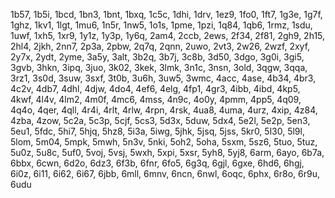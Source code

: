 1b57, 1b5i, 1bcd, 1bn3, 1bnt, 1bxq, 1c5c, 1dhi, 1drv, 1ez9, 1fo0, 1ft7, 1g3e, 1g7f, 1ghz, 1kv1, 1lgt, 1mu6, 1n5r, 1nw5, 1o1s, 1pme, 1pzi, 1q84, 1qb6, 1rmz, 1sdu, 1uwf, 1xh5, 1xr9, 1y1z, 1y3p, 1y6q, 2am4, 2ccb, 2ews, 2f34, 2f81, 2gh9, 2h15, 2hl4, 2jkh, 2nn7, 2p3a, 2pbw, 2q7q, 2qnn, 2uwo, 2vt3, 2w26, 2wzf, 2xyf, 2y7x, 2ydt, 2yme, 3a5y, 3alt, 3b2q, 3b7j, 3c8b, 3d50, 3dgo, 3g0i, 3gi5, 3gvb, 3hkn, 3ipq, 3juo, 3k02, 3kek, 3lmk, 3n1c, 3nsn, 3old, 3qgw, 3qqa, 3rz1, 3s0d, 3suw, 3sxf, 3t0b, 3u6h, 3uw5, 3wmc, 4acc, 4ase, 4b34, 4br3, 4c2v, 4db7, 4dhl, 4djw, 4do4, 4ef6, 4elg, 4fp1, 4gr3, 4ibb, 4ibd, 4kp5, 4kwf, 4l4v, 4lm2, 4m0f, 4mc6, 4mss, 4n9c, 4o0y, 4pmm, 4pp5, 4q09, 4q4o, 4qer, 4qll, 4r4i, 4rlt, 4rlw, 4rpn, 4rsk, 4ua8, 4uma, 4urz, 4xip, 4z84, 4zba, 4zow, 5c2a, 5c3p, 5cjf, 5cs3, 5d3x, 5duw, 5dx4, 5e2l, 5e2p, 5en3, 5eu1, 5fdc, 5hi7, 5hjq, 5hz8, 5i3a, 5iwg, 5jhk, 5jsq, 5jss, 5kr0, 5l30, 5l9l, 5lom, 5m04, 5mpk, 5mwh, 5n3v, 5nki, 5oh2, 5oha, 5sxm, 5sz6, 5tuo, 5tuz, 5u0z, 5u8c, 5uf0, 5voj, 5vsj, 5wxh, 5xpi, 5xsr, 5yh8, 5yj8, 6arm, 6ayo, 6b7a, 6bbx, 6cwn, 6d2o, 6dz3, 6f3b, 6fnr, 6fo5, 6g3q, 6gjl, 6gxe, 6hd6, 6hgj, 6i0z, 6i11, 6i62, 6i67, 6jbb, 6mll, 6mnv, 6ncn, 6nwl, 6oqc, 6phx, 6r8o, 6r9u, 6udu
